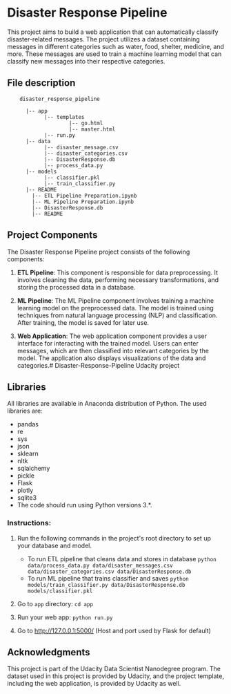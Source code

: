 # Disaster Response Pipeline

This project aims to build a web application that can automatically classify disaster-related messages. The project utilizes a dataset containing messages in different categories such as water, food, shelter, medicine, and more. These messages are used to train a machine learning model that can classify new messages into their respective categories.

## File description
        disaster_response_pipeline

          |-- app
                |-- templates
                        |-- go.html
                        |-- master.html
                |-- run.py
          |-- data
                |-- disaster_message.csv
                |-- disaster_categories.csv
                |-- DisasterResponse.db
                |-- process_data.py
          |-- models
                |-- classifier.pkl
                |-- train_classifier.py
          |-- README
            |-- ETL Pipeline Preparation.ipynb
            |-- ML Pipeline Preparation.ipynb 
            |-- DisasterResponse.db
            |-- README

## Project Components

The Disaster Response Pipeline project consists of the following components:

1. **ETL Pipeline**: This component is responsible for data preprocessing. It involves cleaning the data, performing necessary transformations, and storing the processed data in a database.

2. **ML Pipeline**: The ML Pipeline component involves training a machine learning model on the preprocessed data. The model is trained using techniques from natural language processing (NLP) and classification. After training, the model is saved for later use.

3. **Web Application**: The web application component provides a user interface for interacting with the trained model. Users can enter messages, which are then classified into relevant categories by the model. The application also displays visualizations of the data and categories.# Disaster-Response-Pipeline
Udacity project

## Libraries 
All libraries are available in Anaconda distribution of Python. The used libraries are:

- pandas
- re
- sys
- json
- sklearn
- nltk
- sqlalchemy
- pickle
- Flask
- plotly
- sqlite3
- The code should run using Python versions 3.*.

### Instructions:
1. Run the following commands in the project's root directory to set up your database and model.

    - To run ETL pipeline that cleans data and stores in database
        `python data/process_data.py data/disaster_messages.csv data/disaster_categories.csv data/DisasterResponse.db`
    - To run ML pipeline that trains classifier and saves
        `python models/train_classifier.py data/DisasterResponse.db models/classifier.pkl`

2. Go to `app` directory: `cd app`

3. Run your web app: `python run.py`

4. Go to http://127.0.0.1:5000/ (Host and port used by Flask for default)

## Acknowledgments

This project is part of the Udacity Data Scientist Nanodegree program. The dataset used in this project is provided by Udacity, and the project template, including the web application, is provided by Udacity as well.
